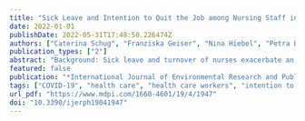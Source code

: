 ```yaml
---
title: "Sick Leave and Intention to Quit the Job among Nursing Staff in German Hospitals during the COVID-19 Pandemic"
date: 2022-01-01
publishDate: 2022-05-31T17:48:50.226474Z
authors: ["Caterina Schug", "Franziska Geiser", "Nina Hiebel", "Petra Beschoner", "Lucia Jerg-Bretzke", "Christian Albus", "Kerstin Weidner", "Eva Morawa", "Yesim Erim"]
publication_types: ["2"]
abstract: "Background: Sick leave and turnover of nurses exacerbate an already existing nursing shortage during the COVID-19 pandemic in Germany and other countries. Frequency and associated factors of sick leave and intention to quit among nurses need to be examined to maintain healthcare. Methods: An online survey among nursing staff (N = 757) in German hospitals was conducted between May and July 2021. Sick leave days, intention to quit, working conditions, depression, anxiety and sleep disorder symptoms, effort-reward imbalance (ERI), COVID-19-related and sociodemographic variables were measured. Regression analyses were performed. Results: The intention to quit was present in 18.9%. One third (32.5%) reported sick leave of ≥10 and 12.3% more than 25 days in 12 months. Significant predictors for ≥10 sick leave days were infection with SARS-CoV-2, a pre-existing illness, exhaustion, trust in colleagues and fear of becoming infected. Higher ERI reward levels, perception of sufficient staff and contact with infected patients were associated with lower odds for ≥10 sick leave days. Lower reward levels, having changed work departments during the pandemic, working part-time and higher depression levels significantly predicted turnover intention. Conclusion: Alarmingly, many nurses intend to quit working in healthcare. Perceived reward seems to buffer both sick leave and turnover intention. Enhancing protection from COVID-19 and reducing workload might also prevent sick leave. Depression prevention, improved change management and support of part-time workers could contribute to reducing turnover intention among nurses."
featured: false
publication: "*International Journal of Environmental Research and Public Health*"
tags: ["COVID-19", "health care", "health care workers", "intention to quit", "nurses", "sick leave", "turnover"]
url_pdf: "https://www.mdpi.com/1660-4601/19/4/1947"
doi: "10.3390/ijerph19041947"
---
```


